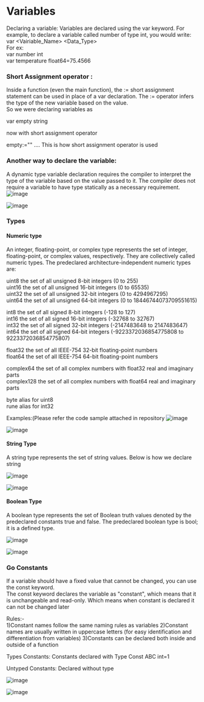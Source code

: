 # Variables
Declaring a variable: Variables are declared using the var keyword. For example, to declare a variable called number of type int, you would write:    
var <Vairiable_Name> <Data_Type>    
For ex:         
var number int      
var temperature float64=75.4566     

### Short Assignment operator :      
Inside a function (even the main function), the := short assignment statement can be used in place of a var declaration. The := operator infers the type of the new variable based on the value.     
So we were declaring variables as              

var empty string    

now with short assignment operator            

empty:="" …. This is how short assignment operator is used      

### Another way to declare the variable:

A dynamic type variable declaration requires the compiler to interpret the type of the variable based on the value passed to it. The compiler does not require a variable to have type statically as a necessary requirement.    
![image](https://github.com/VijayVPatil/GoLangWithVijay/assets/76161912/de7b51ff-c7c4-4894-ae7a-6d58037aebaf)

![image](https://github.com/VijayVPatil/GoLangWithVijay/assets/76161912/24c6bca0-f687-4687-a9ba-a2529b0d07e7)


### Types
#### Numeric type
An integer, floating-point, or complex type represents the set of integer, floating-point, or complex values, respectively. They are collectively called numeric types. The predeclared architecture-independent numeric types are:      

uint8       the set of all unsigned  8-bit integers (0 to 255)    
uint16      the set of all unsigned 16-bit integers (0 to 65535)     
uint32      the set of all unsigned 32-bit integers (0 to 4294967295)         
uint64      the set of all unsigned 64-bit integers (0 to 18446744073709551615)       

int8        the set of all signed  8-bit integers (-128 to 127)     
int16       the set of all signed 16-bit integers (-32768 to 32767)     
int32       the set of all signed 32-bit integers (-2147483648 to 2147483647)            
int64       the set of all signed 64-bit integers (-9223372036854775808 to 9223372036854775807)           

float32     the set of all IEEE-754 32-bit floating-point numbers           
float64     the set of all IEEE-754 64-bit floating-point numbers           

complex64   the set of all complex numbers with float32 real and imaginary parts             
complex128  the set of all complex numbers with float64 real and imaginary parts            
 
byte        alias for uint8           
rune        alias for int32                 

Examples:(Please refer the code sample attached in repository
![image](https://github.com/VijayVPatil/GoLangWithVijay/assets/76161912/cd62a4d2-c4b1-45b8-a4fe-ae5b6b694bca)

![image](https://github.com/VijayVPatil/GoLangWithVijay/assets/76161912/5af2baa4-d040-4b3c-af45-782a47695e9c)



#### String Type
A string type represents the set of string values. 
Below is how we declare string     

![image](https://github.com/VijayVPatil/GoLangWithVijay/assets/76161912/c701225c-8c6b-46ea-a8cb-fb4f99bebbe4)

![image](https://github.com/VijayVPatil/GoLangWithVijay/assets/76161912/3cb89443-83e2-42ff-9014-529cc3eb6e5e)


#### Boolean Type
A boolean type represents the set of Boolean truth values denoted by the predeclared constants true and false. The predeclared boolean type is bool; it is a defined type.     

![image](https://github.com/VijayVPatil/GoLangWithVijay/assets/76161912/2d0ef683-6a6d-44ee-959a-1928780c7174)

![image](https://github.com/VijayVPatil/GoLangWithVijay/assets/76161912/c389fec3-a150-4f50-b816-78942c04ffde)


### Go Constants
If a variable should have a fixed value that cannot be changed, you can use the const keyword.    
The const keyword declares the variable as "constant", which means that it is unchangeable and read-only. Which means when constant is declared it can not be changed later     

Rules:-    
1)Constant names follow the same naming rules as variables
2)Constant names are usually written in uppercase letters (for easy identification and differentiation from variables)
3)Constants can be declared both inside and outside of a function     

Types Constants: Constants declared with Type
Const ABC int=1    

Untyped Constants: Declared without type    

![image](https://github.com/VijayVPatil/GoLangWithVijay/assets/76161912/7a16a5c5-a952-4cf3-95d1-767b77b01bd7)

![image](https://github.com/VijayVPatil/GoLangWithVijay/assets/76161912/cc4f74d0-633d-4736-b01a-a2d58a1e4b5d)

